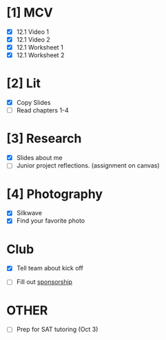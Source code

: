 # [1] MCV

- [x] 12.1 Video 1
- [x] 12.1 Video 2
- [x] 12.1 Worksheet 1
- [x] 12.1 Worksheet 2

# [2] Lit

- [x] Copy Slides
- [ ] Read chapters 1-4

# [3] Research

- [x] Slides about me
- [ ] Junior project reflections. (assignment on canvas)

# [4] Photography

- [x] Silkwave
- [x] Find your favorite photo

# Club

- [x] Tell team about kick off
- [ ] Fill out [sponsorship](https://www.revrobotics.com/team-sponsorship/)



# OTHER

- [ ] Prep for SAT tutoring (Oct 3)

